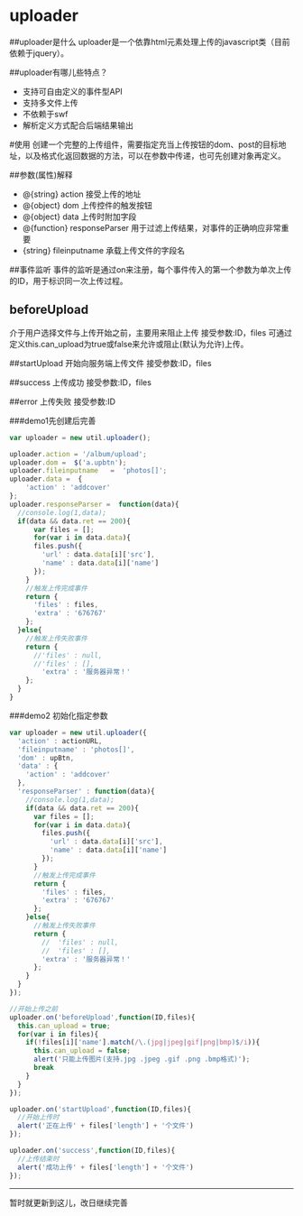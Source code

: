 ﻿uploader
========

##uploader是什么
uploader是一个依靠html元素处理上传的javascript类（目前依赖于jquery）。

##uploader有哪儿些特点？

* 支持可自由定义的事件型API
* 支持多文件上传
* 不依赖于swf
* 解析定义方式配合后端结果输出

#使用
创建一个完整的上传组件，需要指定充当上传按钮的dom、post的目标地址，以及格式化返回数据的方法，可以在参数中传递，也可先创建对象再定义。

##参数(属性)解释
* @{string} action 接受上传的地址
* @{object} dom 上传控件的触发按钮
* @{object} data 上传时附加字段
* @{function} responseParser 用于过滤上传结果，对事件的正确响应非常重要
* {string} fileinputname 承载上传文件的字段名

##事件监听
事件的监听是通过on来注册，每个事件传入的第一个参数为单次上传的ID，用于标识同一次上传过程。

## beforeUpload
介于用户选择文件与上传开始之前，主要用来阻止上传
接受参数:ID，files
可通过定义this.can_upload为true或false来允许或阻止(默认为允许)上传。

##startUpload
开始向服务端上传文件
接受参数:ID，files

##success
上传成功
接受参数:ID，files

##error
上传失败
接受参数:ID



###demo1先创建后完善
```javascript
var uploader = new util.uploader();

uploader.action = '/album/upload';
uploader.dom =  $('a.upbtn');
uploader.fileinputname   =  'photos[]';
uploader.data =  {
    'action' : 'addcover'
};
uploader.responseParser =  function(data){
  //console.log(1,data);
  if(data && data.ret == 200){
      var files = [];
      for(var i in data.data){
      files.push({
        'url' : data.data[i]['src'],
        'name' : data.data[i]['name']
      });
    }
    //触发上传完成事件
    return {
      'files' : files,
      'extra' : '676767'
    };
  }else{
    //触发上传失败事件
    return {
      //'files' : null,
      //'files' : [],
        'extra' : '服务器异常！'
    };
  }
}
```

###demo2 初始化指定参数
```javascript
var uploader = new util.uploader({
  'action' : actionURL,
  'fileinputname' : 'photos[]',
  'dom' : upBtn,
  'data' : {
    'action' : 'addcover'
  },
  'responseParser' : function(data){
    //console.log(1,data);
    if(data && data.ret == 200){
      var files = [];
      for(var i in data.data){
        files.push({
          'url' : data.data[i]['src'],
          'name' : data.data[i]['name']
        });
      }
      //触发上传完成事件
      return {
        'files' : files,
        'extra' : '676767'
      };
    }else{
      //触发上传失败事件
      return {
        //  'files' : null,
        //  'files' : [],
        'extra' : '服务器异常！'
      };
    }
  }
});

//开始上传之前
uploader.on('beforeUpload',function(ID,files){
  this.can_upload = true;
  for(var i in files){
    if(!files[i]['name'].match(/\.(jpg|jpeg|gif|png|bmp)$/i)){
      this.can_upload = false;
      alert('只能上传图片(支持.jpg .jpeg .gif .png .bmp格式)');
      break
    }
  }
});

uploader.on('startUpload',function(ID,files){
  //开始上传时
  alert('正在上传' + files['length'] + '个文件')
});

uploader.on('success',function(ID,files){
  //上传结束时
  alert('成功上传' + files['length'] + '个文件')
});
```



-----
暂时就更新到这儿，改日继续完善
